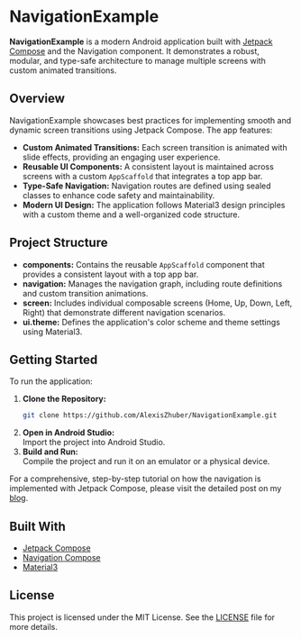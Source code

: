 # NavigationExample

**NavigationExample** is a modern Android application built with [Jetpack Compose](https://developer.android.com/jetpack/compose) and the Navigation component. It demonstrates a robust, modular, and type-safe architecture to manage multiple screens with custom animated transitions.

## Overview

NavigationExample showcases best practices for implementing smooth and dynamic screen transitions using Jetpack Compose. The app features:

- **Custom Animated Transitions:** Each screen transition is animated with slide effects, providing an engaging user experience.
- **Reusable UI Components:** A consistent layout is maintained across screens with a custom `AppScaffold` that integrates a top app bar.
- **Type-Safe Navigation:** Navigation routes are defined using sealed classes to enhance code safety and maintainability.
- **Modern UI Design:** The application follows Material3 design principles with a custom theme and a well-organized code structure.

## Project Structure

- **components:** Contains the reusable `AppScaffold` component that provides a consistent layout with a top app bar.
- **navigation:** Manages the navigation graph, including route definitions and custom transition animations.
- **screen:** Includes individual composable screens (Home, Up, Down, Left, Right) that demonstrate different navigation scenarios.
- **ui.theme:** Defines the application's color scheme and theme settings using Material3.

## Getting Started

To run the application:

1. **Clone the Repository:**
   ```bash
   git clone https://github.com/AlexisZhuber/NavigationExample.git
   ```
2. **Open in Android Studio:**  
   Import the project into Android Studio.
3. **Build and Run:**  
   Compile the project and run it on an emulator or a physical device.

For a comprehensive, step-by-step tutorial on how the navigation is implemented with Jetpack Compose, please visit the detailed post on my [blog](https://yourbloglink.com).

## Built With

- [Jetpack Compose](https://developer.android.com/jetpack/compose)
- [Navigation Compose](https://developer.android.com/jetpack/compose/navigation)
- [Material3](https://m3.material.io/)

## License

This project is licensed under the MIT License. See the [LICENSE](LICENSE) file for more details.
